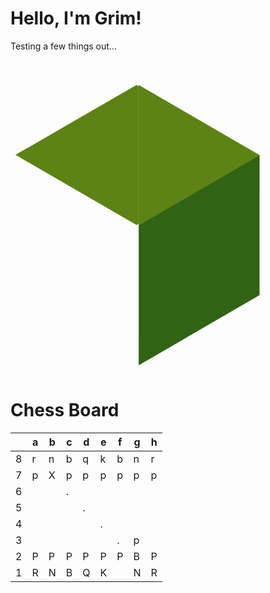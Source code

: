 # Hello, I'm Grim!

Testing a few things out... 

<svg viewBox="0 0 128 128">
<path fill="#5D8215" d="M2 38.5l49.2-28.4 49.1 28.4-49.1 28.5z"></path>
<path fill="#306314" d="M101.2 38.5v57l-49.1 28.5v-57z"></path>
<path fill="#8CC63E" d="M101.2 38.5l-49.2-28.4v57z"></path>
<path fill="#5D8215" d="M52.1 10.1v57l49.1-28.4z"></path>
</svg>

# Chess Board

|   | a | b | c | d | e | f | g | h |
|---|---|---|---|---|---|---|---|---|
| 8 | r | n | b | q | k | b | n | r |
| 7 | p | X | p | p | p | p | p | p |
| 6 |   |   | . |   |   |   |   |   |
| 5 |   |   |   | . |   |   |   |   |
| 4 |   |   |   |   | . |   |   |   |
| 3 |   |   |   |   |   | . | p |   |
| 2 | P | P | P | P | P | P | B | P |
| 1 | R | N | B | Q | K |   | N | R |
